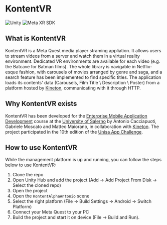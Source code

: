# KontentVR
![Unity](https://img.shields.io/badge/Unity-2023.3-black?logo=unity)
![Meta XR SDK](https://img.shields.io/badge/Meta%20XR%20SDK-60-blue?logo=meta)

## What is KontentVR
KontentVR is a Meta Quest media player straming appliation. It allows users to stream videos from a server and watch them in a virtual reality environment. Dedicated VR environments are available for each video (e.g. the Batcave for Batman films). The whole library is navigable in Netflix-esque fashion, with carousels of movies arranged by genre and saga, and a search feature has been implemented to find specific titles. The application loads its contents' data (Carousels, Film Title \ Description \ Poster) from a platform hosted by [Kineton](https://www.kineton.it/en/), communicating with it through HTTP.

## Why KontentVR exists
KontentVR has been developed for the [Enterprise Mobile Application Development](https://unisa.coursecatalogue.cineca.it/insegnamenti/2025/511231/2016/10004/500260?coorte=2024&schemaid=17338) course at the [University of Salerno](https://www.unisa.it/) by Antonio Cacciapuoti, Gabriele Moscato and Matteo Maiorano, in collaboration with [Kineton](https://www.kineton.it/en/). The project participated in the 10th edition of the [Unisa App Challenge](https://www.unisa.it/unisa-rescue-page/dettaglio/id/529/module/87/row/10307/app-challenge-sfida-all-ultima-app).

## How to use KontentVR
While the management platform is up and running, you can follow the steps below to use KontentVR:
1. Clone the repo
2. Open Unity Hub and add the project (Add -> Add Project From Disk -> Select the cloned repo)
3. Open the project
4. Open the `KontentAlphaAntonio` scene
5. Select the right platform (File -> Build Settings -> Android -> Switch Platform)
6. Connect your Meta Quest to your PC
7. Build the project and start it on device (File -> Build and Run).

